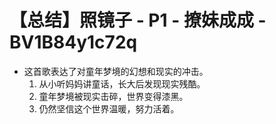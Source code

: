 # 【总结】照镜子 - P1 - 撩妹成成 - BV1B84y1c72q

-   这首歌表达了对童年梦境的幻想和现实的冲击。
    1.  从小听妈妈讲童话，长大后发现现实残酷。
    2.  童年梦境被现实击碎，世界变得漆黑。
    3.  仍然坚信这个世界温暖，努力活着。